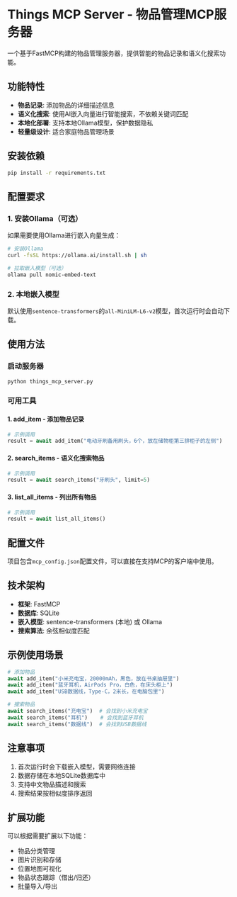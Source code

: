 # Things MCP Server - 物品管理MCP服务器

一个基于FastMCP构建的物品管理服务器，提供智能的物品记录和语义化搜索功能。

## 功能特性

- **物品记录**: 添加物品的详细描述信息
- **语义化搜索**: 使用AI嵌入向量进行智能搜索，不依赖关键词匹配
- **本地化部署**: 支持本地Ollama模型，保护数据隐私
- **轻量级设计**: 适合家庭物品管理场景

## 安装依赖

```bash
pip install -r requirements.txt
```

## 配置要求

### 1. 安装Ollama（可选）

如果需要使用Ollama进行嵌入向量生成：

```bash
# 安装Ollama
curl -fsSL https://ollama.ai/install.sh | sh

# 拉取嵌入模型（可选）
ollama pull nomic-embed-text
```

### 2. 本地嵌入模型

默认使用`sentence-transformers`的`all-MiniLM-L6-v2`模型，首次运行时会自动下载。

## 使用方法

### 启动服务器

```bash
python things_mcp_server.py
```

### 可用工具

#### 1. add_item - 添加物品记录

```python
# 示例调用
result = await add_item("电动牙刷备用刷头，6个，放在储物柜第三排柜子的左侧")
```

#### 2. search_items - 语义化搜索物品

```python
# 示例调用
result = await search_items("牙刷头", limit=5)
```

#### 3. list_all_items - 列出所有物品

```python
# 示例调用
result = await list_all_items()
```

## 配置文件

项目包含`mcp_config.json`配置文件，可以直接在支持MCP的客户端中使用。

## 技术架构

- **框架**: FastMCP
- **数据库**: SQLite
- **嵌入模型**: sentence-transformers (本地) 或 Ollama
- **搜索算法**: 余弦相似度匹配

## 示例使用场景

```python
# 添加物品
await add_item("小米充电宝，20000mAh，黑色，放在书桌抽屉里")
await add_item("蓝牙耳机，AirPods Pro，白色，在床头柜上")
await add_item("USB数据线，Type-C，2米长，在电脑包里")

# 搜索物品
await search_items("充电宝")  # 会找到小米充电宝
await search_items("耳机")    # 会找到蓝牙耳机
await search_items("数据线")  # 会找到USB数据线
```

## 注意事项

1. 首次运行时会下载嵌入模型，需要网络连接
2. 数据存储在本地SQLite数据库中
3. 支持中文物品描述和搜索
4. 搜索结果按相似度排序返回

## 扩展功能

可以根据需要扩展以下功能：
- 物品分类管理
- 图片识别和存储
- 位置地图可视化
- 物品状态跟踪（借出/归还）
- 批量导入/导出